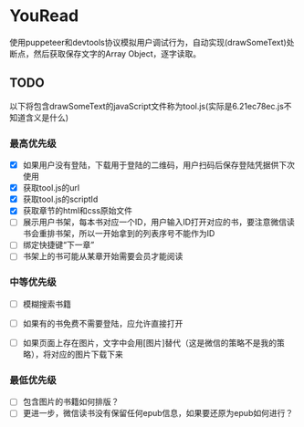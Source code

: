 # YouRead
使用puppeteer和devtools协议模拟用户调试行为，自动实现(drawSomeText)处断点，然后获取保存文字的Array Object，逐字读取。

## TODO
以下将包含drawSomeText的javaScript文件称为tool.js(实际是6.21ec78ec.js不知道含义是什么)
### 最高优先级
- [x] 如果用户没有登陆，下载用于登陆的二维码，用户扫码后保存登陆凭据供下次使用
- [x] 获取tool.js的url
- [x] 获取tool.js的scriptId
- [x] 获取章节的html和css原始文件
- [ ] 展示用户书架，每本书对应一个ID，用户输入ID打开对应的书，要注意微信读书会重排书架，所以一开始拿到的列表序号不能作为ID
- [ ] 绑定快捷键“下一章”
- [ ] 书架上的书可能从某章开始需要会员才能阅读

### 中等优先级
- [ ] 模糊搜索书籍
- [ ] 如果有的书免费不需要登陆，应允许直接打开
- [ ] 如果页面上存在图片，文字中会用\[图片\]替代（这是微信的策略不是我的策略），将对应的图片下载下来


### 最低优先级
- [ ] 包含图片的书籍如何排版？
- [ ] 更进一步，微信读书没有保留任何epub信息，如果要还原为epub如何进行？
